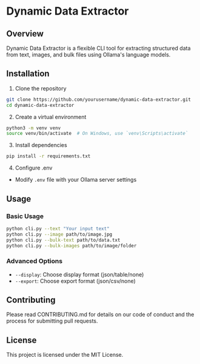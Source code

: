 # Dynamic Data Extractor

## Overview
Dynamic Data Extractor is a flexible CLI tool for extracting structured data from text, images, and bulk files using Ollama's language models.

## Installation

1. Clone the repository
```bash
git clone https://github.com/yourusername/dynamic-data-extractor.git
cd dynamic-data-extractor
```

2. Create a virtual environment
```bash
python3 -m venv venv
source venv/bin/activate  # On Windows, use `venv\Scripts\activate`
```

3. Install dependencies
```bash
pip install -r requirements.txt
```

4. Configure .env
- Modify `.env` file with your Ollama server settings

## Usage

### Basic Usage
```bash
python cli.py --text "Your input text" 
python cli.py --image path/to/image.jpg
python cli.py --bulk-text path/to/data.txt
python cli.py --bulk-images path/to/image/folder
```

### Advanced Options
- `--display`: Choose display format (json/table/none)
- `--export`: Choose export format (json/csv/none)

## Contributing
Please read CONTRIBUTING.md for details on our code of conduct and the process for submitting pull requests.

## License
This project is licensed under the MIT License.